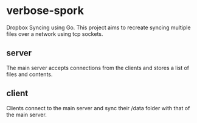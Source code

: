 # verbose-spork
Dropbox Syncing using Go. This project aims to recreate syncing multiple files
over a network using tcp sockets.

## server
The main server accepts connections from the clients and stores a list of files
and contents.

## client
Clients connect to the main server and sync their /data folder with that of the
main server.
